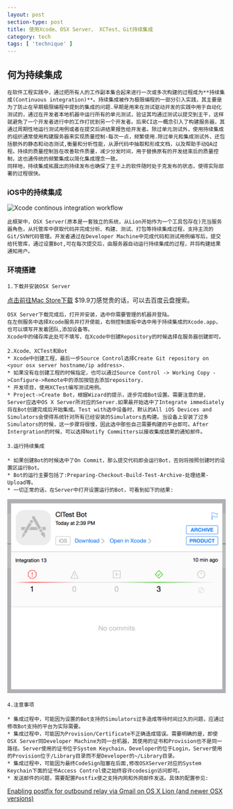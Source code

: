 ```yaml
---
layout: post
section-type: post
title: 使用Xcode、OSX Server、 XCTest、Git持续集成
category: tech
tags: [ 'technique' ]
---
```


## 何为持续集成

	在软件工程实践中，通过把所有人的工作副本集合起来进行一次或多次构建的过程成为**持续集成(Continuous integration)**。持续集成被作为极限编程的一部分引入实践，其主要是为了防止在早期极限编程中提到的集成的问题.早期是用来在测试驱动开发的实践中用于自动化测试的，通过在开发者本地机器中运行所有的单元测试，验证其均通过测试以提交到主干，这样就避免了一个开发者进行中的工作打扰到另一个开发者。后来CI这一概念引入了构建服务器，其通过周期性地运行测试用例或者在提交后讲结果报告给开发者。除过单元测试外，使用持续集成的组织通常使用构建服务器来实现质量控制-每次一点，频繁使用.除过单元和集成测试外，还包括额外的静态和动态测试,衡量和分析性能，从源代码中抽取和形成文档，以及帮助手动QA过程。持续的质量控制旨在改善软件质量，减少分发时间，用于替换原有的开发结束后的质量控制，这也通传统的频繁集成以简化集成理念一致。
	同样地，持续集成拓展出的持续发布也确保了主干上的软件随时处于克发布的状态，使得实际部署的过程很快。

### iOS中的持续集成
![Xcode continous integration workflow](https://developer.apple.com/library/ios/documentation/IDEs/Conceptual/xcode_guide-continuous_integration/art/continuous_integration_2x.png)

	此框架中，OSX Server(原本是一套独立的系统，从Lion开始作为一个工具包存在)充当服务器角色，从托管库中获取代码并完成分析、构建、测试、打包等持续集成过程，支持主流的Git/SVN代码管理。开发者通过在Developer Machine中完成代码和测试用例编写后，提交给托管库，通过设置Bot,可在每次提交后，由服务器自动运行持续集成的过程，并将构建结果通知用户。

### 环境搭建

	1.下载并安装OSX Server

[点击前往Mac Store下载](https://itunes.apple.com/us/app/os-x-server/id883878097?mt=12)
$19.9刀感觉贵的话，可以去百度云盘搜索。

	OSX Server下载完成后，打开并安装，选中你需要管理的机器并登陆。
	在左侧服务中选择Xcode服务并打开使能，右侧控制面板中选中用于持续集成的Xcode.app，也可以填写开发着团队,添加设备等。
	Xcode中的储存库此处可不填写，在Xcode中创建Repository的时候选择在服务器创建即可。

	2.Xcode、XCTest和Bot
	* Xcode中创建工程，最后一步Source Control选择Create Git repository on <your osx server hostname/ip address>.
	* 如果没有在创建工程的时候指定，也可以通过Source Control -> Working Copy ->Configure->Remote中的添加按钮去添加repository.
	* 开发项目，使用XCTest编写测试用例。
	* Project->Create Bot，根据Wizard的提示，逐步完成Bot设置。需要注意的是，Server应选中OS X Server所对应的Server.如果最开始选中了Integrate immediately将在Bot创建完成后开始集成。Test with选中设备时，默认的All iOS Devices and Simulators会使得系统针对所有已经安装的Simulators去构建。当设备上安装了过多Simulators的时候，这一步骤将很慢，因此选中那些自己需要构建的平台即可。After Intergration的时候，可以选择Notify Committers以接收集成结果的通知邮件。

	3.运行持续集成

	* 如果创建Bot的时候选中了On Commit，那么提交代码即会运行Bot，否则将按照创建时的设置区运行Bot。
	* Bot的运行主要包括了:Preparing-Checkout-Build-Test-Archive-处理结果-Upload等。
	* 一切正常的话，在Server中打开设置运行的Bot，可看到如下的结果:
![Bot Run Result](https://raw.githubusercontent.com/kangwang1988/kangwang1988.github.io/master/_images/CIBotResult.png)

	4.注意事项

	* 集成过程中，可能因为设置的Bot支持的Simulators过多造成等待时间过久的问题，应通过修改Bot支持的平台为实际需要。
	* 集成过程中，可能因为Provision/Certificate不正确造成错误。需要明确的是，即使OSX Server同Developer Machine为同一台机器，其使用的证书和Provision也不是同一路径。Server使用的证书位于System Keychain，Developer的位于Login，Server使用的Provision位于/Library目录而不是Developer的~/Library目录。
	* 集成过程中，可能因为最终CodeSign阻塞在后面,修改OSXServer对应的System Keychain下面的证书Access Control使之始终容许codesign访问即可。
	* 发送邮件的问题，需要配置Postfix使之支持内网和外网邮件发送。具体的配置参见:

[Enabling postfix for outbound relay via Gmail on OS X Lion (and newer OSX versions)](http://blog.anupamsg.me/2012/02/14/enabling-postfix-for-outbound-relay-via-gmail-on-os-x-lion-11/)
